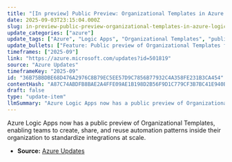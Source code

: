 ```yaml
---
title: "[In preview] Public Preview: Organizational Templates in Azure Logic Apps"
date: 2025-09-03T23:15:04.000Z
slug: in-preview-public-preview-organizational-templates-in-azure-logic-apps
update_categories: ["azure"]
update_tags: ["Azure", "Logic Apps", "Organizational Templates", "public preview", "automation", "integration", "templates", "governance", "reuse"]
update_bullets: ["Feature: Public preview of Organizational Templates for Azure Logic Apps.", "Purpose: Author, share, and reuse automation patterns within an organization to promote consistency and faster development.", "Benefits: Standardizes integration practices, encourages reuse, and helps scale automation across teams.", "Intended users: Integration developers, architects, and platform teams managing Logic Apps at an organizational level.", "Preview notes: Currently in public preview — functionality, APIs, and SLAs may change; feedback is expected.", "Suggested next steps: Try the preview, review documentation and governance guidance, create shared templates, and collect team feedback."]
timeframes: ["2025-09"]
link: "https://azure.microsoft.com/updates?id=501819"
source: "Azure Updates"
timeframeKey: "2025-09"
id: "36B75BBDBE68D476A2976C8B79EC5EE57D9C7856B77932C4A358FE231B3CA454"
contentHash: "A87C74ABDFB8BAE2A4FFE09AE1B198D2B56F9D1C779CF3B7BC41E940B2C42467"
draft: false
type: "update-item"
llmSummary: "Azure Logic Apps now has a public preview of Organizational Templates, enabling teams to create, share, and reuse automation patterns inside their organization to standardize integrations at scale."
---
```


Azure Logic Apps now has a public preview of Organizational Templates, enabling teams to create, share, and reuse automation patterns inside their organization to standardize integrations at scale.

- **Source:** [Azure Updates](https://azure.microsoft.com/updates?id=501819)
